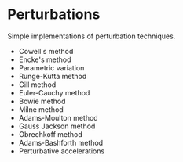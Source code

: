 # Perturbations
Simple implementations of perturbation techniques.

- Cowell's method
- Encke's method
- Parametric variation
- Runge-Kutta method
- Gill method
- Euler-Cauchy method
- Bowie method
- Milne method
- Adams-Moulton method
- Gauss Jackson method
- Obrechkoff method
- Adams-Bashforth method
- Perturbative accelerations